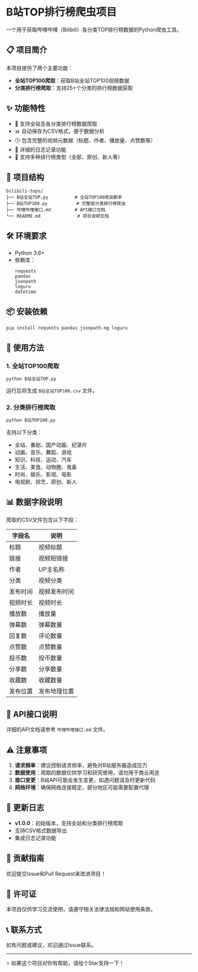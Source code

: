 # B站TOP排行榜爬虫项目

一个用于获取哔哩哔哩（Bilibili）各分类TOP排行榜数据的Python爬虫工具。

## 📋 项目简介

本项目提供了两个主要功能：
- **全站TOP100爬取**：获取B站全站TOP100视频数据
- **分类排行榜爬取**：支持25+个分类的排行榜数据获取

## ✨ 功能特性

- 🎯 支持全站及各分类排行榜数据爬取
- 📊 自动保存为CSV格式，便于数据分析
- 🕒 包含完整的视频元数据（标题、作者、播放量、点赞数等）
- 📝 详细的日志记录功能
- 🔄 支持多种排行榜类型（全部、原创、新人等）

## 📁 项目结构

```
bilibili-tops/
├── B站全站TOP.py          # 全站TOP100爬虫脚本
├── B站TOP100.py           # 完整版分类排行榜爬虫
├── 哔哩哔哩接口.md         # API接口文档
└── README.md              # 项目说明文档
```

## 🛠️ 环境要求

- Python 3.6+
- 依赖库：
  ```
  requests
  pandas
  jsonpath
  loguru
  datetime
  ```

## 📦 安装依赖

```bash
pip install requests pandas jsonpath-ng loguru
```

## 🚀 使用方法

### 1. 全站TOP100爬取

```python
python B站全站TOP.py
```

运行后将生成 `B站全站TOP100.csv` 文件。

### 2. 分类排行榜爬取

```python
python B站TOP100.py
```

支持以下分类：
- 全站、番剧、国产动画、纪录片
- 动画、音乐、舞蹈、游戏
- 知识、科技、运动、汽车
- 生活、美食、动物圈、鬼畜
- 时尚、娱乐、影视、电影
- 电视剧、综艺、原创、新人

## 📊 数据字段说明

爬取的CSV文件包含以下字段：

| 字段名 | 说明 |
|--------|------|
| 标题 | 视频标题 |
| 链接 | 视频短链接 |
| 作者 | UP主名称 |
| 分类 | 视频分类 |
| 发布时间 | 视频发布时间 |
| 视频时长 | 视频时长 |
| 播放数 | 播放量 |
| 弹幕数 | 弹幕数量 |
| 回复数 | 评论数量 |
| 点赞数 | 点赞数量 |
| 投币数 | 投币数量 |
| 分享数 | 分享数量 |
| 收藏数 | 收藏数量 |
| 发布位置 | 发布地理位置 |

## 🔧 API接口说明


详细的API文档请参考 `哔哩哔哩接口.md` 文件。

## ⚠️ 注意事项

1. **请求频率**：建议控制请求频率，避免对B站服务器造成压力
2. **数据使用**：爬取的数据仅供学习和研究使用，请勿用于商业用途
3. **接口变更**：B站API可能会发生变更，如遇问题请及时更新代码
4. **网络环境**：确保网络连接稳定，部分地区可能需要配置代理

## 📝 更新日志

- **v1.0.0**：初始版本，支持全站和分类排行榜爬取
- 支持CSV格式数据导出
- 集成日志记录功能

## 🤝 贡献指南

欢迎提交Issue和Pull Request来改进项目！

## 📄 许可证

本项目仅供学习交流使用，请遵守相关法律法规和网站使用条款。

## 📞 联系方式

如有问题或建议，欢迎通过Issue联系。

---

⭐ 如果这个项目对你有帮助，请给个Star支持一下！